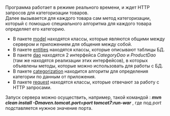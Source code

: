 Программа работает в режиме реального времени, и ждет HTTP запросов для категоризации товаров.  
Далее вызывается для каждого товара сам метод категоризации, который с помощью специального алгоритма для каждого товара определяет его категорию.

- В пакете [model](https://github.com/evlinkov/server/tree/master/src/main/java/ru/model) находятся классы, которые являются общими между сервером и приложением для общения между собой.  
- В пакете [entities](https://github.com/evlinkov/server/tree/master/src/main/java/ru/entities) находятся классы, которые описывают таблицы БД.  
- В пакете [dao](https://github.com/evlinkov/server/tree/master/src/main/java/ru/dao) находятся 2 интерфейса *CategoryDao* и *ProductDao* (там же находятся реализации этих интерфейсов), в которых объявлены методы, которые можно использовать для работы с БД.  
- В пакете [categorization](https://github.com/evlinkov/server/tree/master/src/main/java/ru/categorization) находится алгоритм для определения категории по данным от приложения.  
- В пакете [request](https://github.com/evlinkov/server/tree/master/src/main/java/ru/request) находятся классы, которые отвечают за работу с HTTP запросами.   

Запуск сервера можно осуществить, например, такой командой : ***mvn clean install -Dmaven.tomcat.port=$port$ tomcat7:run-war*** , где под $port$ подставляется нужное значение порта. 
